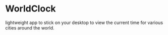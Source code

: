 # WorldClock
lightweight app to stick on your desktop to view the current time for various cities around the world.
